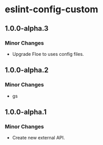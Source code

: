 # eslint-config-custom

## 1.0.0-alpha.3

### Minor Changes

- Upgrade Floe to uses config files.

## 1.0.0-alpha.2

### Minor Changes

- gs

## 1.0.0-alpha.1

### Minor Changes

- Create new external API.
